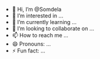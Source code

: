 - 👋 Hi, I’m @Somdela
- 👀 I’m interested in ...
- 🌱 I’m currently learning ...
- 💞️ I’m looking to collaborate on ...
- 📫 How to reach me ...
- 😄 Pronouns: ...
- ⚡ Fun fact: ...

<!---
Somdela/Somdela is a ✨ special ✨ repository because its `README.md` (this file) appears on your GitHub profile.
You can click the Preview link to take a look at your changes.
--->
